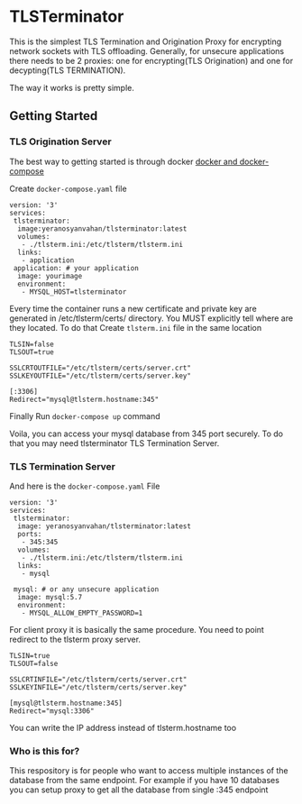 # TLSTerminator

This is the simplest TLS Termination and Origination Proxy for encrypting network sockets with TLS offloading.
Generally, for unsecure applications there needs to be 2 proxies: one for encrypting(TLS Origination) and one for decypting(TLS TERMINATION).

The way it works is pretty simple.
## Getting Started
### TLS Origination Server
The best way to getting started is through docker [docker and docker-compose](https://docs.docker.com/engine/install/)

Create ```docker-compose.yaml``` file

    version: '3'
    services:
     tlsterminator:
      image:yeranosyanvahan/tlsterminator:latest
      volumes:
       - ./tlsterm.ini:/etc/tlsterm/tlsterm.ini
      links:
       - application
     application: # your application
      image: yourimage
      environment:
       - MYSQL_HOST=tlsterminator

Every time the container runs a new certificate and private key are generated in /etc/tlsterm/certs/ directory.
You MUST explicitly tell where are they located.
To do that Create ```tlsterm.ini``` file in the same location

    TLSIN=false
    TLSOUT=true
    
    SSLCRTOUTFILE="/etc/tlsterm/certs/server.crt"
    SSLKEYOUTFILE="/etc/tlsterm/certs/server.key"
    
    [:3306]
    Redirect="mysql@tlsterm.hostname:345"

Finally Run ```docker-compose up``` command

Voila, you can access your mysql database from 345 port securely.
To do that you may need tlsterminator TLS Termination Server.

### TLS Termination Server
And here is the ```docker-compose.yaml``` File


    version: '3'
    services:
     tlsterminator:
      image: yeranosyanvahan/tlsterminator:latest
      ports:
       - 345:345
      volumes:
       - ./tlsterm.ini:/etc/tlsterm/tlsterm.ini
      links:
       - mysql

     mysql: # or any unsecure application
      image: mysql:5.7
      environment:
       - MYSQL_ALLOW_EMPTY_PASSWORD=1

For client proxy it is basically the same procedure.
You need to point redirect to the tlsterm proxy server.

    TLSIN=true
    TLSOUT=false

    SSLCRTINFILE="/etc/tlsterm/certs/server.crt"
    SSLKEYINFILE="/etc/tlsterm/certs/server.key"
    
    [mysql@tlsterm.hostname:345]
    Redirect="mysql:3306"

You can write the IP address instead of tlsterm.hostname too
### Who is this for?
This respository is for people who want to access multiple instances of the database from the same endpoint.
For example if you have 10 databases you can setup proxy to get all the database from single :345 endpoint
